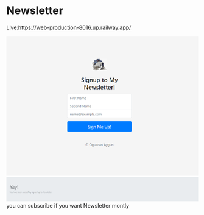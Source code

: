 # Newsletter
Live:https://web-production-8016.up.railway.app/ <br>

<img src="public/images/1.png"> <br>
<img src="public/images/2.png">
you can subscribe if you want Newsletter montly <br>
